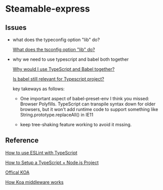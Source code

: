 # Steamable-express

## Issues

- what does the typeconfig option "lib" do?

  [What does the tsconfig option "lib" do?](https://stackoverflow.com/questions/39303385/what-does-the-tsconfig-option-lib-do)

- why we need to use typescript and babel both together

  [Why would I use TypeScript and Babel together?](https://stackoverflow.com/questions/44020689/why-would-i-use-typescript-and-babel-together)

  [Is babel still relevant for Typescript project?](https://dev.to/mbeaudru/is-babel-still-relevant-for-typescript-projects-36a7)

  key takeways as follows:

  - One important aspect of babel-preset-env I think you missed: Browser Polyfills. TypeScript can transpile syntax down for older browsers, but it won't add runtime code to support something like String.prototype.replaceAll() in IE11

  - keep tree-shaking feature working to avoid it mssing.

## Reference

[How to use ESLint with TypeScript](https://khalilstemmler.com/blogs/typescript/eslint-for-typescript/)

[How to Setup a TypeScript + Node.js Project](https://khalilstemmler.com/blogs/typescript/node-starter-project/)

[Offical KOA](https://koajs.com/)

[How Koa middleware works](https://itnext.io/how-koa-middleware-works-f4386b5573c)
